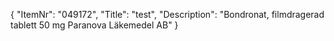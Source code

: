 {
  "ItemNr": "049172",
  "Title": "test",
  "Description": "Bondronat, filmdragerad tablett 50 mg Paranova Läkemedel AB"
}